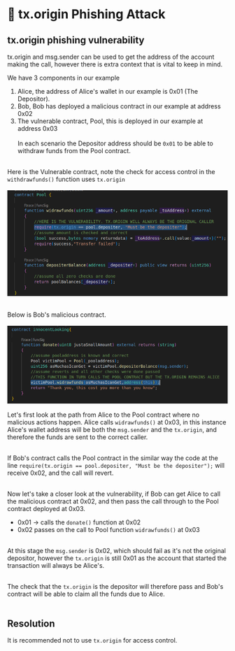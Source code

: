 # 🎣 tx.origin Phishing Attack

## tx.origin phishing vulnerability
tx.origin and msg.sender can be used to get the address of the account making the call, however there is extra context that is vital to keep in mind.

We have 3 components in our example
1. Alice, the address of Alice's wallet in our example is 0x01 (The Depositor).
2. Bob, Bob has deployed a malicious contract in our example at address 0x02
3. The vulnerable contract, Pool, this is deployed in our example at address 0x03
<br><br>
In each scenario the Depositor address should be ```0x01``` to be able to withdraw funds from the Pool contract.<br><br>

Here is the Vulnerable contract, note the check for access control in the ```withdrawfunds()``` function uses ```tx.origin```<br><br>
![Pool](pool.png)<br><br>

Below is Bob's malicious contract.<br><br>
![Mal](mal.png) 

Let's first look at the path from Alice to the Pool contract where no malicious actions happen.
Alice calls ```widrawfunds()``` at 0x03, in this instance Alice's wallet address will be both the ```msg.sender``` and the ```tx.origin```, and therefore the funds are sent to the correct caller.<br><br>

If Bob's contract calls the Pool contract in the similar way the code at the line ```require(tx.origin == pool.depositer, "Must be the depositer");``` will receive 0x02, and the call will revert.<br><br>

Now let's take a closer look at the vulnerability, if Bob can get Alice to call the malicious contract at 0x02, and then pass the call through to the Pool contract deployed at 0x03.
- 0x01 -> calls the ```donate()``` function at 0x02
- 0x02 passes on the call to Pool function ```widrawfunds()``` at 0x03<br><br>

At this stage the ```msg.sender``` is 0x02, which should fail as it's not the original depositor, however the ```tx.origin``` is still 0x01 as the account that started the transaction will always be Alice's.<br><br>

The check that the ```tx.origin``` is the depositor will therefore pass and Bob's contract will be able to claim all the funds due to Alice.<br><br>

## Resolution
It is recommended not to use ```tx.origin``` for access control.
